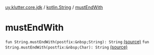 [uy.klutter.core.jdk](../index.md) / [kotlin.String](index.md) / [mustEndWith](.)


# mustEndWith
`fun String.mustEndWith(postfix:&nbsp;String): String` [(source)](https://github.com/kohesive/klutter/blob/master/core-jdk6/src/main/kotlin/uy/klutter/core/jdk/Strings.kt#L64)
`fun String.mustEndWith(postfix:&nbsp;Char): String` [(source)](https://github.com/kohesive/klutter/blob/master/core-jdk6/src/main/kotlin/uy/klutter/core/jdk/Strings.kt#L72)



